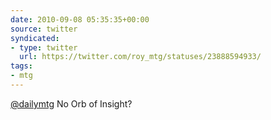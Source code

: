 ```yaml
---
date: 2010-09-08 05:35:35+00:00
source: twitter
syndicated:
- type: twitter
  url: https://twitter.com/roy_mtg/statuses/23888594933/
tags:
- mtg
---
```


[@dailymtg](https://twitter.com/dailymtg/) No Orb of Insight?
